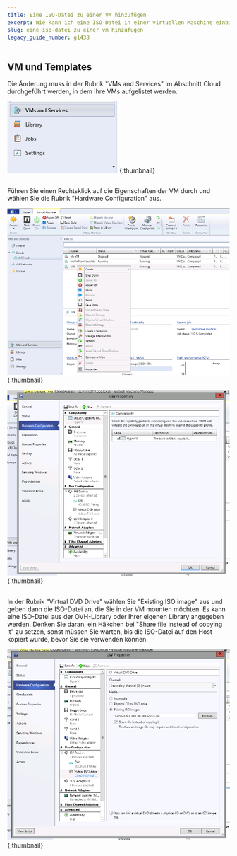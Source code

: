 ```yaml
---
title: Eine ISO-Datei zu einer VM hinzufügen
excerpt: Wie kann ich eine ISO-Datei in einer virtuellen Maschine einbinden?
slug: eine_iso-datei_zu_einer_vm_hinzufugen
legacy_guide_number: g1438
---
```



## VM und Templates
Die Änderung muss in der Rubrik "VMs and Services" im Abschnitt Cloud durchgeführt werden, in dem Ihre VMs aufgelistet werden.

![](images/img_1976.jpg){.thumbnail}


## 
Führen Sie einen Rechtsklick auf die Eigenschaften der VM durch und wählen Sie die Rubrik "Hardware Configuration" aus.

![](images/img_1977.jpg){.thumbnail}

![](images/img_1978.jpg){.thumbnail}


## 
In der Rubrik "Virtual DVD Drive" wählen Sie "Existing ISO image" aus und geben dann die ISO-Datei an, die Sie in der VM mounten möchten.
Es kann eine ISO-Datei aus der OVH-Library oder Ihrer eigenen Library angegeben werden.
Denken Sie daran, ein Häkchen bei "Share file instead of copying it" zu setzen, sonst müssen Sie warten, bis die ISO-Datei auf den Host kopiert wurde, bevor Sie sie verwenden können.

![](images/img_1979.jpg){.thumbnail}

